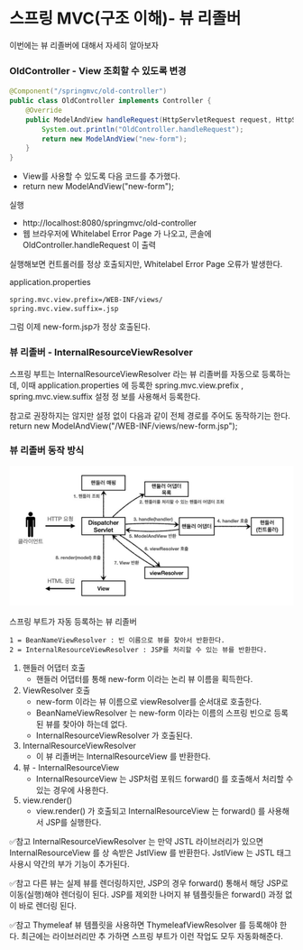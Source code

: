 
# 스프링 MVC(구조 이해)- 뷰 리졸버

이번에는 뷰 리졸버에 대해서 자세히 알아보자

### OldController - View 조회할 수 있도록 변경

```java
@Component("/springmvc/old-controller")
public class OldController implements Controller {
    @Override
    public ModelAndView handleRequest(HttpServletRequest request, HttpServletResponse response) throws Exception {
        System.out.println("OldController.handleRequest");
        return new ModelAndView("new-form");
    }
}
```

- View를 사용할 수 있도록 다음 코드를 추가했다.
- return new ModelAndView("new-form");

실행
- http://localhost:8080/springmvc/old-controller
- 웹 브라우저에 Whitelabel Error Page 가 나오고, 콘솔에 OldController.handleRequest 이 출력

실행해보면 컨트롤러를 정상 호출되지만, Whitelabel Error Page 오류가 발생한다.

application.properties
```text
spring.mvc.view.prefix=/WEB-INF/views/
spring.mvc.view.suffix=.jsp
```

그럼 이제 new-form.jsp가 정상 호출된다.

### 뷰 리졸버 - InternalResourceViewResolver

스프링 부트는 InternalResourceViewResolver 라는 뷰 리졸버를 자동으로 등록하는데,
이때 application.properties 에 등록한 spring.mvc.view.prefix , spring.mvc.view.suffix 설정 정
보를 사용해서 등록한다.

참고로 권장하지는 않지만 설정 없이 다음과 같이 전체 경로를 주어도 동작하기는 한다.
return new ModelAndView("/WEB-INF/views/new-form.jsp");

### 뷰 리졸버 동작 방식

![16.JPG](Image%2F16.JPG)

스프링 부트가 자동 등록하는 뷰 리졸버
```text
1 = BeanNameViewResolver : 빈 이름으로 뷰를 찾아서 반환한다. 
2 = InternalResourceViewResolver : JSP를 처리할 수 있는 뷰를 반환한다.
```

1. 핸들러 어댑터 호출
   - 핸들러 어댑터를 통해 new-form 이라는 논리 뷰 이름을 획득한다.
2. ViewResolver 호출
   - new-form 이라는 뷰 이름으로 viewResolver를 순서대로 호출한다.
   - BeanNameViewResolver 는 new-form 이라는 이름의 스프링 빈으로 등록된 뷰를 찾아야 하는데 없다.
   - InternalResourceViewResolver 가 호출된다.
3. InternalResourceViewResolver
   - 이 뷰 리졸버는 InternalResourceView 를 반환한다.
4. 뷰 - InternalResourceView
   - InternalResourceView 는 JSP처럼 포워드 forward() 를 호출해서 처리할 수 있는 경우에 사용한다.
5. view.render()
   - view.render() 가 호출되고 InternalResourceView 는 forward() 를 사용해서 JSP를 실행한다.

✅참고
InternalResourceViewResolver 는 만약 JSTL 라이브러리가 있으면 InternalResourceView 를 상
속받은 JstlView 를 반환한다. JstlView 는 JSTL 태그 사용시 약간의 부가 기능이 추가된다.

✅참고
다른 뷰는 실제 뷰를 렌더링하지만, JSP의 경우 forward() 통해서 해당 JSP로 이동(실행)해야 렌더링이 된다. 
JSP를 제외한 나머지 뷰 템플릿들은 forward() 과정 없이 바로 렌더링 된다.

✅참고
Thymeleaf 뷰 템플릿을 사용하면 ThymeleafViewResolver 를 등록해야 한다. 최근에는 라이브러리만 추
가하면 스프링 부트가 이런 작업도 모두 자동화해준다.

